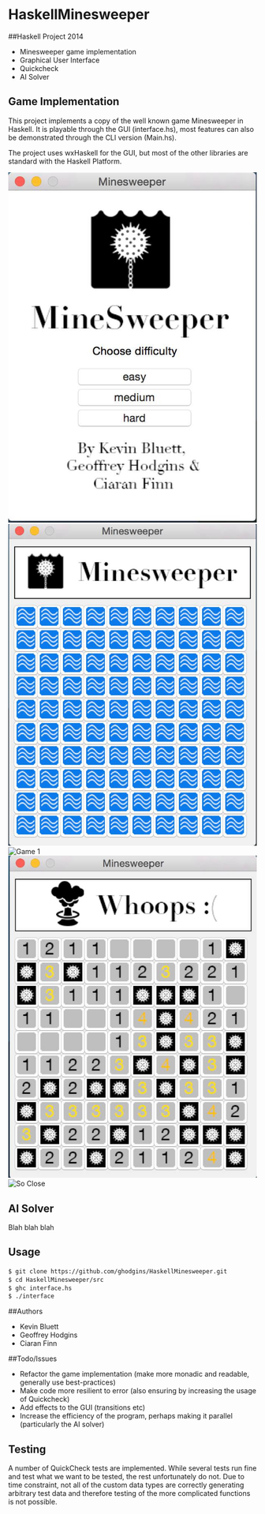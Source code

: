 HaskellMinesweeper
==================

##Haskell Project 2014
  - Minesweeper game implementation
  - Graphical User Interface
  - Quickcheck
  - AI Solver


## Game Implementation
This project implements a copy of the well known game Minesweeper in Haskell. It is playable through the GUI (interface.hs), most features can also be demonstrated through the CLI version (Main.hs).

The project uses wxHaskell for the GUI, but most of the other libraries are standard with the Haskell Platform.

![Splash Screen](/screenshots/splash.jpg?raw=true "Splash Screen")
![Game](/screenshots/game.jpg?raw=true "Game")
![Game 1](/screenshots/game1.jpg?raw=true "Game 1")
![Lose](/screenshots/lose.jpg?raw=true "Lose")
![So Close](/screenshots/soclose.jpg?raw=true "So Close")

## AI Solver
Blah blah blah

## Usage
```sh
$ git clone https://github.com/ghodgins/HaskellMinesweeper.git
$ cd HaskellMinesweeper/src
$ ghc interface.hs
$ ./interface
```

##Authors
 - Kevin Bluett
 - Geoffrey Hodgins
 - Ciaran Finn

##Todo/Issues
- Refactor the game implementation (make more monadic and readable, generally use best-practices)
- Make code more resilient to error (also ensuring by increasing the usage of Quickcheck)
- Add effects to the GUI (transitions etc)
- Increase the efficiency of the program, perhaps making it parallel (particularly the AI solver)

## Testing
A number of QuickCheck tests are implemented. While several tests run fine and test what we want to be tested, the rest unfortunately do not. Due to time constraint, not all of the custom data types are correctly generating arbitrary test data and therefore testing of the more complicated functions is not possible.